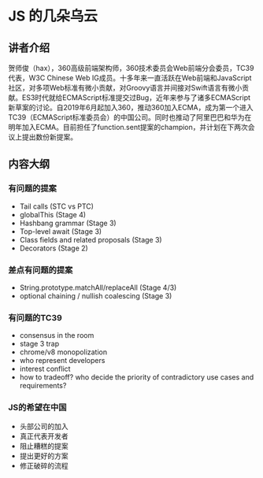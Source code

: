 # JS 的几朵乌云

## 讲者介绍

贺师俊（hax），360高级前端架构师，360技术委员会Web前端分会委员，TC39代表，W3C Chinese Web IG成员。十多年来一直活跃在Web前端和JavaScript社区，对多项Web标准有微小贡献，对Groovy语言并间接对Swift语言有微小贡献。ES3时代就给ECMAScript标准提交过Bug，近年来参与了诸多ECMAScript新草案的讨论。自2019年6月起加入360，推动360加入ECMA，成为第一个进入TC39（ECMAScript标准委员会）的中国公司。同时也推动了阿里巴巴和华为在明年加入ECMA。目前担任了function.sent提案的champion，并计划在下两次会议上提出数份新提案。

## 内容大纲

### 有问题的提案
- Tail calls (STC vs PTC)
- globalThis (Stage 4)
- Hashbang grammar (Stage 3)
- Top-level await (Stage 3)
- Class fields and related proposals (Stage 3)
- Decorators (Stage 2)

### 差点有问题的提案
- String.prototype.matchAll/replaceAll (Stage 4/3)
- optional chaining / nullish coalescing (Stage 3)

### 有问题的TC39
- consensus in the room
- stage 3 trap
- chrome/v8 monopolization
- who represent developers
- interest conflict
- how to tradeoff? who decide the priority of contradictory use cases and requirements?

### JS的希望在中国
- 头部公司的加入
- 真正代表开发者
- 阻止糟糕的提案
- 提出更好的方案
- 修正破碎的流程
